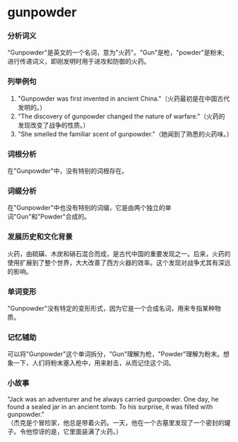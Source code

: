 # gunpowder

### 分析词义

  

"Gunpowder"是英文的一个名词，意为"火药"。"Gun"是枪，"powder"是粉末; 进行传递词义，即刚发明时用于进攻和防御的火药。

  

### 列举例句

  

1.  "Gunpowder was first invented in ancient China."（火药最初是在中国古代发明的。）
2.  "The discovery of gunpowder changed the nature of warfare."（火药的发现改变了战争的性质。）
3.  "She smelled the familiar scent of gunpowder."（她闻到了熟悉的火药味。）

  

### 词根分析

  

在"Gunpowder"中，没有特别的词根存在。

  

### 词缀分析

  

在"Gunpowder"中也没有特别的词缀，它是由两个独立的单词"Gun"和"Powder"合成的。

  

### 发展历史和文化背景

  

火药，由硫磺、木炭和硝石混合而成，是古代中国的重要发现之一。后来，火药的使用扩展到了整个世界，大大改善了西方火器的效率。这个发现对战争尤其有深远的影响。

  

### 单词变形

  

"Gunpowder"没有特定的变形形式，因为它是一个合成名词，用来专指某种物质。

  

### 记忆辅助

  

可以将"Gunpowder"这个单词拆分，"Gun"理解为枪，"Powder"理解为粉末。想象一下，人们将粉末塞入枪中，用来射击，从而记住这个词。

  

### 小故事

  

"Jack was an adventurer and he always carried gunpowder. One day, he found a sealed jar in an ancient tomb. To his surprise, it was filled with gunpowder."  
（杰克是个冒险家，他总是带着火药。一天，他在一个古墓里发现了一个密封的罐子。令他惊讶的是，它里面装满了火药。）
